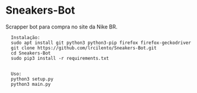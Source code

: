 # Sneakers-Bot
Scrapper bot para compra no site da Nike BR.

      Instalação:
      sudo apt install git python3 python3-pip firefox firefox-geckodriver
      git clone https://github.com/lrcilento/Sneakers-Bot.git
      cd Sneakers-Bot
      sudo pip3 install -r requirements.txt
      

      Uso:
      python3 setup.py
      python3 main.py
